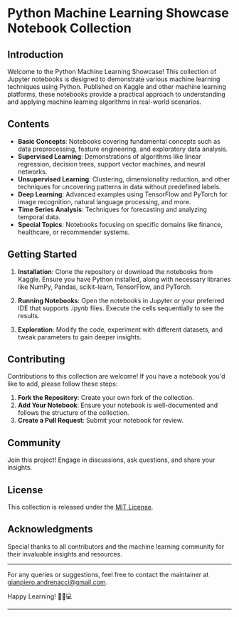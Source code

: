 # Python Machine Learning Showcase Notebook Collection

## Introduction

Welcome to the Python Machine Learning Showcase! This collection of Jupyter notebooks is designed to demonstrate various machine learning techniques using Python. Published on Kaggle and other machine learning platforms, these notebooks provide a practical approach to understanding and applying machine learning algorithms in real-world scenarios.

## Contents

- **Basic Concepts**: Notebooks covering fundamental concepts such as data preprocessing, feature engineering, and exploratory data analysis.
- **Supervised Learning**: Demonstrations of algorithms like linear regression, decision trees, support vector machines, and neural networks.
- **Unsupervised Learning**: Clustering, dimensionality reduction, and other techniques for uncovering patterns in data without predefined labels.
- **Deep Learning**: Advanced examples using TensorFlow and PyTorch for image recognition, natural language processing, and more.
- **Time Series Analysis**: Techniques for forecasting and analyzing temporal data.
- **Special Topics**: Notebooks focusing on specific domains like finance, healthcare, or recommender systems.

## Getting Started

1. **Installation**: Clone the repository or download the notebooks from Kaggle. Ensure you have Python installed, along with necessary libraries like NumPy, Pandas, scikit-learn, TensorFlow, and PyTorch.

2. **Running Notebooks**: Open the notebooks in Jupyter or your preferred IDE that supports .ipynb files. Execute the cells sequentially to see the results.

3. **Exploration**: Modify the code, experiment with different datasets, and tweak parameters to gain deeper insights.

## Contributing

Contributions to this collection are welcome! If you have a notebook you'd like to add, please follow these steps:

1. **Fork the Repository**: Create your own fork of the collection.
2. **Add Your Notebook**: Ensure your notebook is well-documented and follows the structure of the collection.
3. **Create a Pull Request**: Submit your notebook for review.

## Community

Join this project! Engage in discussions, ask questions, and share your insights.

## License

This collection is released under the [MIT License](https://opensource.org/licenses/MIT).

## Acknowledgments

Special thanks to all contributors and the machine learning community for their invaluable insights and resources.

---

For any queries or suggestions, feel free to contact the maintainer at [gianpiero.andrenacci@gmail.com](mailto:gianpiero.andrenacci@gmail.com).

Happy Learning! 🚀🧠💻

---
